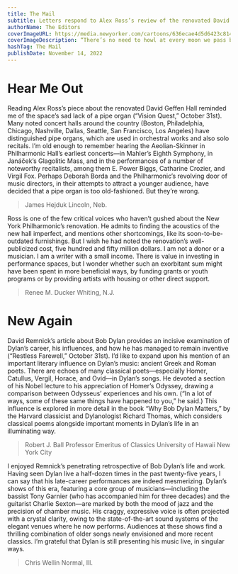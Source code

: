 ```yaml
---
title: The Mail
subtitle: Letters respond to Alex Ross’s review of the renovated David Geffen Hall and David Remnick’s piece about Bob Dylan.
authorName: The Editors
coverImageURL: https://media.newyorker.com/cartoons/636ecae4d5d6423c814868f0/master/w_1200,c_limit/221121_a26807.jpg
coverImageDescription: “There’s no need to howl at every moon we pass by.”
hashTag: The Mail
publishDate: November 14, 2022
---
```


# Hear Me Out

Reading Alex Ross’s piece about the renovated David Geffen Hall reminded me of the space’s sad lack of a pipe organ (“Vision Quest,” October 31st). Many noted concert halls around the country (Boston, Philadelphia, Chicago, Nashville, Dallas, Seattle, San Francisco, Los Angeles) have distinguished pipe organs, which are used in orchestral works and also solo recitals. I’m old enough to remember hearing the Aeolian-Skinner in Philharmonic Hall’s earliest concerts—in Mahler’s Eighth Symphony, in Janáček’s Glagolitic Mass, and in the performances of a number of noteworthy recitalists, among them E. Power Biggs, Catharine Crozier, and Virgil Fox. Perhaps Deborah Borda and the Philharmonic’s revolving door of music directors, in their attempts to attract a younger audience, have decided that a pipe organ is too old-fashioned. But they’re wrong.

> James Hejduk
> Lincoln, Neb.

Ross is one of the few critical voices who haven’t gushed about the New York Philharmonic’s renovation. He admits to finding the acoustics of the new hall imperfect, and mentions other shortcomings, like its soon-to-be-outdated furnishings. But I wish he had noted the renovation’s well-publicized cost, five hundred and fifty million dollars. I am not a donor or a musician. I am a writer with a small income. There is value in investing in performance spaces, but I wonder whether such an exorbitant sum might have been spent in more beneficial ways, by funding grants or youth programs or by providing artists with housing or other direct support.

> Renee M. Ducker
> Whiting, N.J.

# New Again

David Remnick’s article about Bob Dylan provides an incisive examination of Dylan’s career, his influences, and how he has managed to remain inventive (“Restless Farewell,” October 31st). I’d like to expand upon his mention of an important literary influence on Dylan’s music: ancient Greek and Roman poets. There are echoes of many classical poets—especially Homer, Catullus, Vergil, Horace, and Ovid—in Dylan’s songs. He devoted a section of his Nobel lecture to his appreciation of Homer’s Odyssey, drawing a comparison between Odysseus’ experiences and his own. (“In a lot of ways, some of these same things have happened to you,” he said.) This influence is explored in more detail in the book “Why Bob Dylan Matters,” by the Harvard classicist and Dylanologist Richard Thomas, which considers classical poems alongside important moments in Dylan’s life in an illuminating way.

> Robert J. Ball
> Professor Emeritus of Classics
> University of Hawaii
> New York City

I enjoyed Remnick’s penetrating retrospective of Bob Dylan’s life and work. Having seen Dylan live a half-dozen times in the past twenty-five years, I can say that his late-career performances are indeed mesmerizing. Dylan’s shows of this era, featuring a core group of musicians—including the bassist Tony Garnier (who has accompanied him for three decades) and the guitarist Charlie Sexton—are marked by both the mood of jazz and the precision of chamber music. His craggy, expressive voice is often projected with a crystal clarity, owing to the state-of-the-art sound systems of the elegant venues where he now performs. Audiences at these shows find a thrilling combination of older songs newly envisioned and more recent classics. I’m grateful that Dylan is still presenting his music live, in singular ways.

> Chris Wellin
> Normal, Ill.